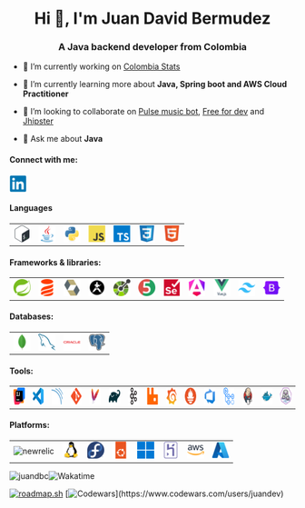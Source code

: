 <h1 align="center">Hi 👋, I'm Juan David Bermudez</h1>
<h3 align="center">A Java backend developer from Colombia</h3>

- 🔭 I’m currently working on [Colombia Stats](https://github.com/juandbc/colombia-stats)

- 🌱 I’m currently learning more about **Java, Spring boot and AWS Cloud Practitioner**

- 👯 I’m looking to collaborate on [Pulse music bot](https://github.com/anjoseb121/pulse-music), [Free for dev](https://github.com/ripienaar/free-for-dev) and [Jhipster](https://github.com/jhipster/jhipster.github.io)

- 💬 Ask me about **Java**

<!--- 📫 How to reach me **juanbermucele@gmail.com**-->

<h4 align="left">Connect with me:</h4>
<a href="https://linkedin.com/in/juandbc" target="blank"><img align="center" src="https://raw.githubusercontent.com/devicons/devicon/master/icons/linkedin/linkedin-original.svg" alt="juandbc" height="30" width="30" /></a>

<h4 align="left">Languages</h4>
<table>
<tr>
    <td><span><img src="https://raw.githubusercontent.com/devicons/devicon/master/icons/bash/bash-original.svg" alt="bash" width="30" height="30"/></span></td>
    <td><span><img src="https://raw.githubusercontent.com/devicons/devicon/master/icons/java/java-original.svg" alt="java" width="30" height="30"/></span></td>
    <td><span><img src="https://raw.githubusercontent.com/devicons/devicon/master/icons/python/python-original.svg" alt="java" width="30" height="30"/></span></td>
    <td><span><img src="https://raw.githubusercontent.com/devicons/devicon/master/icons/javascript/javascript-original.svg" alt="javascript" width="30" height="30"/></span></td>
    <td><span><img src="https://raw.githubusercontent.com/devicons/devicon/master/icons/typescript/typescript-original.svg" alt="typescript" width="30" height="30"/></span></td>
    <td><span><img src="https://raw.githubusercontent.com/devicons/devicon/master/icons/css3/css3-original.svg" alt="css3" width="30" height="30"/></span></td>
    <td><span><img src="https://raw.githubusercontent.com/devicons/devicon/master/icons/html5/html5-original.svg" alt="css3" width="30" height="30"/></span></td>
</tr>
</table>
<h4> Frameworks & libraries:</h4>
<table>
<tr>
    <td><span><img src="https://raw.githubusercontent.com/devicons/devicon/master/icons/spring/spring-original.svg" alt="spring" width="30" height="30"/></span></td>
    <td><span><img src="https://raw.githubusercontent.com/devicons/devicon/master/icons/liquibase/liquibase-original.svg" alt="liquibase" width="30" height="30"/></span></td>
    <td><span><img src="https://raw.githubusercontent.com/devicons/devicon/master/icons/hibernate/hibernate-original.svg" alt="hibernate" width="30" height="30"/></span></td>
    <td><span><img src="https://raw.githubusercontent.com/devicons/devicon/master/icons/karatelabs/karatelabs-original.svg" alt="karatelabs" width="30" height="30"/></span></td>
    <td><span><img src="https://raw.githubusercontent.com/devicons/devicon/master/icons/openapi/openapi-original.svg" alt="openapi" width="30" height="30"/></span></td>
    <td><span><img src="https://raw.githubusercontent.com/devicons/devicon/master/icons/junit/junit-original.svg" alt="junit" width="30" height="30"/></span></td>
    <td><span><img src="https://raw.githubusercontent.com/devicons/devicon/master/icons/selenium/selenium-original.svg" alt="selenium" width="30" height="30"/></span></td>
    <td><span><img src="https://raw.githubusercontent.com/devicons/devicon/master/icons/angular/angular-original.svg" alt="angular" width="30" height="30"/></span></td>
    <td><span><img src="https://raw.githubusercontent.com/devicons/devicon/master/icons/vuejs/vuejs-original-wordmark.svg" alt="vuejs" width="30" height="30"/></span></td>
    <td><span><img src="https://raw.githubusercontent.com/devicons/devicon/master/icons/tailwindcss/tailwindcss-original.svg" alt="tailwind" width="30" height="30"/></span></td>
    <td><span><img src="https://raw.githubusercontent.com/devicons/devicon/master/icons/bootstrap/bootstrap-original.svg" alt="bootstrap" width="30" height="30"/></span></td>
</tr>
</table>
<h4 align="left">Databases:</h4>
<table>
    <tr>
        <td><span><img src="https://raw.githubusercontent.com/devicons/devicon/master/icons/mongodb/mongodb-original.svg" alt="mongodb" width="30" height="30"/></span></td>
        <td><span><img src="https://raw.githubusercontent.com/devicons/devicon/master/icons/mysql/mysql-original.svg" alt="mysql" width="30" height="30"/></span></td>
        <td><span><img src="https://raw.githubusercontent.com/devicons/devicon/master/icons/oracle/oracle-original.svg" alt="oracle" width="30" height="30"/></span></td>
        <td><span><img src="https://raw.githubusercontent.com/devicons/devicon/master/icons/postgresql/postgresql-original.svg" alt="postgresql" width="30" height="30"/></span></td>
    </tr>
</table>
<h4 align="left">Tools:</h4>
<table>
<tr>
    <td><span><img src="https://raw.githubusercontent.com/devicons/devicon/master/icons/intellij/intellij-original.svg" alt="intellij" width="30" height="30"/></span></td>
    <td><span><img src="https://raw.githubusercontent.com/devicons/devicon/master/icons/vscode/vscode-original.svg" alt="vscode" width="30" height="30"/></span></td>
    <td><span><img src="https://raw.githubusercontent.com/devicons/devicon/master/icons/sonarqube/sonarqube-original.svg" alt="sonarqube" width="30" height="30"/></span></td>
    <td><span><img src="https://raw.githubusercontent.com/devicons/devicon/master/icons/git/git-original.svg" alt="git" width="30" height="30"/></span></td>
    <td><span><img src="https://raw.githubusercontent.com/devicons/devicon/master/icons/maven/maven-original.svg" alt="maven" width="30" height="30"/></span></td>
    <td><span><img src="https://raw.githubusercontent.com/devicons/devicon/master/icons/gradle/gradle-original.svg" alt="gradle" width="30" height="30"/></span></td>
    <td><span><img src="https://raw.githubusercontent.com/devicons/devicon/master/icons/apachekafka/apachekafka-original.svg" alt="kafka" width="30" height="30"/></span></td>
    <td><span><img src="https://raw.githubusercontent.com/devicons/devicon/master/icons/rabbitmq/rabbitmq-original.svg" alt="docker" width="30" height="30"/></span></td>
    <td><span><img src="https://raw.githubusercontent.com/devicons/devicon/master/icons/grafana/grafana-original.svg" alt="grafana" width="30" height="30"/></span></td>
    <td><span><img src="https://raw.githubusercontent.com/devicons/devicon/master/icons/prometheus/prometheus-original.svg" alt="prometheus" width="30" height="30"/></span></td>
    <td><span><img src="https://raw.githubusercontent.com/devicons/devicon/master/icons/azuredevops/azuredevops-original.svg" alt="azuredevops" width="30" height="30"/></span></td>
    <td><span><img src="https://raw.githubusercontent.com/devicons/devicon/master/icons/githubactions/githubactions-original.svg" alt="githubactions" width="30" height="30"/></span></td>
    <td><span><img src="https://raw.githubusercontent.com/devicons/devicon/master/icons/jenkins/jenkins-original.svg" alt="jenkins" width="30" height="30"/></span></td>
    <td><span><img src="https://raw.githubusercontent.com/devicons/devicon/master/icons/docker/docker-original.svg" alt="docker" width="30" height="30"/></span></td>
    <td><span><img src="https://raw.githubusercontent.com/devicons/devicon/master/icons/podman/podman-original.svg" alt="podman" width="30" height="30"/></span></td>
</tr>
</table>

<h4 align="left">Platforms:</h4>
<table>
<tr>
    <td><span><img src="https://www.vectorlogo.zone/logos/newrelic/newrelic-icon.svg" alt="newrelic" width="30" height="30"/></span></td>
    <td><span><img src="https://raw.githubusercontent.com/devicons/devicon/master/icons/linux/linux-original.svg" alt="linux" width="30" height="30"/></span></td>
    <td><span><img src="https://raw.githubusercontent.com/devicons/devicon/master/icons/fedora/fedora-original.svg" alt="fedora" width="30" height="30"/></span></td>
    <td><span><img src="https://raw.githubusercontent.com/devicons/devicon/master/icons/ubuntu/ubuntu-original.svg" alt="ubuntu" width="30" height="30"/></span></td>
    <td><span><img src="https://raw.githubusercontent.com/devicons/devicon/master/icons/windows11/windows11-original.svg" alt="windows" width="30" height="30"/></span></td>
    <td><span><img src="https://raw.githubusercontent.com/devicons/devicon/master/icons/heroku/heroku-original.svg" alt="heroku" width="30" height="30"/></span></td>
    <td><span><img src="https://raw.githubusercontent.com/devicons/devicon/master/icons/amazonwebservices/amazonwebservices-original-wordmark.svg" alt="aws" width="30" height="30"/></span></td>
    <td><span><img src="https://raw.githubusercontent.com/devicons/devicon/master/icons/azure/azure-original.svg" alt="azure" width="30" height="30"/></span></td>
</tr>
</table>

<p>
    <img align="left" src="https://github-readme-stats.vercel.app/api/top-langs?username=juandbc&show_icons=true&locale=en&theme=transparent&layout=compact&hide_border=true" alt="juandbc" />
    <img style="display:inline;" src="https://wakatime.com/share/@juandbc/bd7d6468-9e4b-48c9-8761-c8762afd78dc.svg" alt="Wakatime" width="350" height="350" />
</p>

[![roadmap.sh](https://roadmap.sh/card/wide/68939c70614598977ebd6ec7?variant=dark&roadmaps=backend%2Cjava%2Cspring-boot%2Cdatastructures-and-algorithms)](https://roadmap.sh)
[![Codewars](https://github.r2v.ch/codewars?user=juandev&theme=light&name=true&top_languages=true")](https://www.codewars.com/users/juandev)

